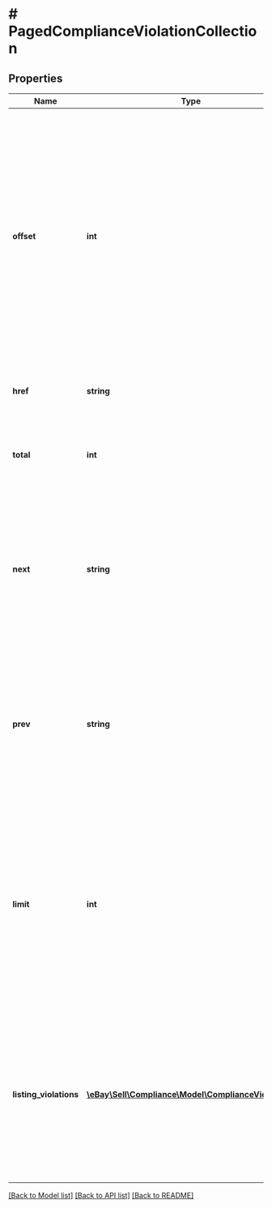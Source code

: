 # # PagedComplianceViolationCollection

## Properties

Name | Type | Description | Notes
------------ | ------------- | ------------- | -------------
**offset** | **int** | This integer value shows the offset of the current page of results. The offset value controls the first listing violation in the result set that will be displayed at the top of the response. The offset and limit query parameters are used to control the pagination of the output. For example, if offset is set to 10 and limit is set to 10, the call retrieves listing violations 11 thru 20 from the resulting collection of violations. Note: This feature employs a zero-based index, where the first item in the list has an offset of 0. Default: 0 {zero) | [optional]
**href** | **string** | The URI of the getListingViolations call request that produced the current page of the result set. | [optional]
**total** | **int** | The total number of listing violations in the result set. If this value is higher than the limit value, there are multiple pages in the result set to view. | [optional]
**next** | **string** | The getListingViolations call URI to use to view the next page of the result set. For example, the following URI returns listing violations 21 thru 30 from the collection of policy violations: path/listing_violation?limit&#x3D;10&amp;amp;offset&#x3D;20 This field is only returned if an additional page of listing violations exists. | [optional]
**prev** | **string** | The getListingViolations call URI to use to view the previous page of the result set. For example, the following URI returns listing violations 1 thru 10 from the collection of policy violations: path/listing_violation?limit&#x3D;10&amp;amp;offset&#x3D;0 This field is only returned if an previous page of listing violations exists. | [optional]
**limit** | **int** | The maximum number of listing violations returned per page of the result set. The limit and offset query parameters are used to control the pagination of the output. Note: If this is the last or only page in the result set, it may contain fewer listing violations than the limit value. To determine the number of pages in the result set, divide this value into the value of total and round up to the next integer. Default: 50 Max: 200 | [optional]
**listing_violations** | [**\eBay\Sell\Compliance\Model\ComplianceViolation[]**](ComplianceViolation.md) | An array of listing violations that match the criteria in the call request, including pagination control {if set). As long as there is at least one listing violation that matches the input criteria, this container will be returned. If no listing violations are found for the seller, an HTTP status code of 204 No Content is returned, and there is no response body. | [optional]

[[Back to Model list]](../../README.md#models) [[Back to API list]](../../README.md#endpoints) [[Back to README]](../../README.md)
